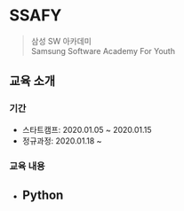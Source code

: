 # SSAFY
> 삼성 SW 아카데미  
Samsung Software Academy For Youth  

## 교육 소개
### 기간
  - 스타트캠프: 2020.01.05 ~ 2020.01.15
  - 정규과정: 2020.01.18 ~
### 교육 내용
- __Python__
  -
